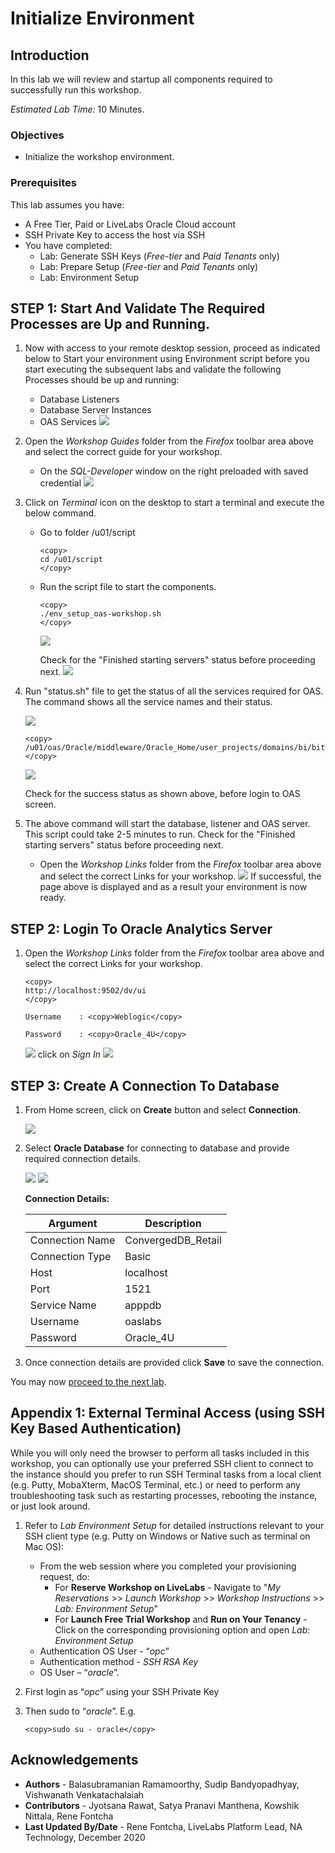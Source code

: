 # Initialize Environment

## Introduction

In this lab we will review and startup all components required to successfully run this workshop.

*Estimated Lab Time:* 10 Minutes.

### Objectives
- Initialize the workshop environment.

### Prerequisites
This lab assumes you have:
- A Free Tier, Paid or LiveLabs Oracle Cloud account
- SSH Private Key to access the host via SSH
- You have completed:
    - Lab: Generate SSH Keys (*Free-tier* and *Paid Tenants* only)
    - Lab: Prepare Setup (*Free-tier* and *Paid Tenants* only)
    - Lab: Environment Setup

## **STEP 1:** Start And Validate The Required Processes are Up and Running.
1. Now with access to your remote desktop session, proceed as indicated below to Start your environment using Environment script before you start executing the subsequent labs and validate the following Processes should be up and running:
    
    - Database Listeners
    - Database Server Instances
    - OAS Services
    ![](./images/convg-novnc-guide.png " ")

2. Open the *Workshop Guides* folder from the *Firefox* toolbar area above and select the correct guide for your workshop.
    - On the *SQL-Developer* window on the right preloaded with saved credential
    ![](./images/convg-novnc-landing.png " ")

3. Click on *Terminal* icon on the desktop to start a terminal and execute the below command.
    
    - Go to folder /u01/script

        ```
        <copy>
        cd /u01/script
        </copy>
        ```
    - Run the script file to start the components.

        ```
        <copy>
        ./env_setup_oas-workshop.sh
        </copy>
        ```
        ![](./images/convg-terminal.png " ")

        Check for the "Finished starting servers" status before proceeding next.
        ![](./images/oas-environment3.png " ")

4. Run "status.sh" file to get the status of all the services required for OAS. The command shows all the service names and their status.

    ![](./images/oas-environment4.png " ")
    ```
    <copy>
    /u01/oas/Oracle/middleware/Oracle_Home/user_projects/domains/bi/bitools/bin/status.sh
    </copy>
    ```
    ![](./images/oas-environment5.png " ")

    Check for the success status as shown above, before login to OAS screen.

5. The above command will start the database, listener and OAS server. This script could take 2-5 minutes to run. Check for the "Finished starting servers" status before proceeding next.

    - Open the *Workshop Links* folder from the *Firefox* toolbar area above and select the correct Links for your workshop. 
    ![](./images/oas-login.png " ")
    If successful, the page above is displayed and as a result your environment is now ready.  

## **STEP 2**: Login To Oracle Analytics Server

1. Open the *Workshop Links* folder from the *Firefox* toolbar area above and select the correct Links for your workshop.   

    ```
    <copy>
    http://localhost:9502/dv/ui
    </copy>
    ```
    ```
    Username	: <copy>Weblogic</copy>
    ```
    ```
    Password	: <copy>Oracle_4U</copy>
    ```

    ![](./images/oas-login.png " ")
    click on *Sign In*
    ![](./images/oas-landing.png " ")


## **STEP 3**: Create A Connection To Database

1. From Home screen, click on **Create** button and select **Connection**.

    ![](./images/oas-environment9.png " ")

2. Select **Oracle Database** for connecting to database and provide required connection details.  

    ![](./images/oas-environment10.png " ")
    ![](./images/oas-environment11.png " ")

    **Connection Details:**

    | Argument  | Description   |
    | ------------- | ------------- |
    | Connection Name | ConvergedDB_Retail |
    | Connection Type | Basic  |
    | Host | localhost  |
    | Port | 1521  |
    | Service Name | apppdb  |
    | Username | oaslabs  |
    | Password | Oracle_4U  |

3. Once connection details are provided click **Save** to save the connection.

You may now [proceed to the next lab](#next).

## Appendix 1: External Terminal Access (using SSH Key Based Authentication)

While you will only need the browser to perform all tasks included in this workshop, you can optionally use your preferred SSH client to connect to the instance should you prefer to run SSH Terminal tasks from a local client (e.g. Putty, MobaXterm, MacOS Terminal, etc.) or need to perform any troubleshooting task such as restarting processes, rebooting the instance, or just look around.

1. Refer to *Lab Environment Setup* for detailed instructions relevant to your SSH client type (e.g. Putty on Windows or Native such as terminal on Mac OS):

    - From the web session where you completed your provisioning request, do:
        - For **Reserve Workshop on LiveLabs** - Navigate to "*My Reservations* >> *Launch Workshop* >> *Workshop Instructions* >> *Lab: Environment Setup*"
        - For **Launch Free Trial Workshop** and **Run on Your Tenancy** - Click on the corresponding provisioning option and open *Lab: Environment Setup*
    - Authentication OS User - “*opc*”
    - Authentication method - *SSH RSA Key*
    - OS User – “*oracle*”.

2. First login as “*opc*” using your SSH Private Key

3. Then sudo to “*oracle*”. E.g.

    ```
    <copy>sudo su - oracle</copy>
    ```

## Acknowledgements

- **Authors** - Balasubramanian Ramamoorthy, Sudip Bandyopadhyay, Vishwanath Venkatachalaiah
- **Contributors** - Jyotsana Rawat, Satya Pranavi Manthena, Kowshik Nittala, Rene Fontcha
- **Last Updated By/Date** - Rene Fontcha, LiveLabs Platform Lead, NA Technology, December 2020
